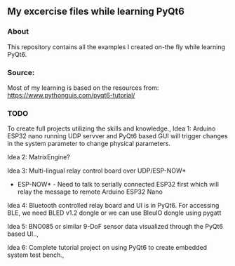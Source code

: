 ## My excercise files while learning PyQt6

### About
This repository contains all the examples I created on-the fly while learning PyQt6.

### Source:
Most of my learning is based on the resources from:
https://www.pythonguis.com/pyqt6-tutorial/

### TODO
To create full projects utilizing the skills and knowledge., 
Idea 1: 
Arduino ESP32 nano running UDP servver and PyQt6 based GUI will trigger
changes in the system parameter to change physical parameters.

Idea 2:
MatrixEngine?

Idea 3:
Multi-lingual relay control board over UDP/ESP-NOW*

* ESP-NOW* - Need to talk to serially connected ESP32 first which will relay the message to remote Arduino ESP32 Nano

Idea 4:
Bluetooth controlled relay board and UI is in PyQt6.
For accessing BLE, we need BLED v1.2 dongle or we can use BleuIO dongle using pygatt

Idea 5:
BNO085 or similar 9-DoF sensor data visualized through the PyQt6 based UI..,

Idea 6:
Complete tutorial project on using PyQt6 to create embedded system test bench., 
